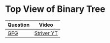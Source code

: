 Top View of Binary Tree
===

|Question|Video|
|-|-|
|[GFG](https://practice.geeksforgeeks.org/problems/top-view-of-binary-tree/1)|[Striver YT](https://youtu.be/Et9OCDNvJ78)|